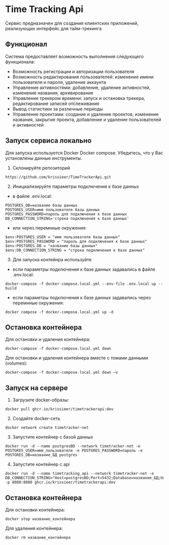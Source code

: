# Time Tracking Api
Сервис предназначен для создания клиентских приложений, реализующих интерфейс для тайм-трекинга

## Функционал

Система предоставляет возможность выполнения следующего функционала:
- Возможность регистрации и авторизации пользователя
- Возможность редактирования пользователей: изменение имени пользователя и пароля, удаление аккаунта
- Управление активностями: добавление, удаление активностей, изменение названия, архивирование
- Управление трекером времени: запуск и остановка трекера, редактирование записей отслеживания
- Вывод статистики за различные периоды
- Управление проектами: создание и удаление проектов, изменение названия, закрытие проекта, добавление и удаление пользователей и активностей

## Запуск сервиса локально
Для запуска используется Docker Docker compose. Убедитесь, что у Вас установлены данные инструменты.
1.  Склонируйте репозиторий
```
https://github.com/krissieer/TimeTrackerApi.git
```
2. Инициализируйте параметры подключения к базе данных
*  в файле .env.local:
```
POSTGRES_DB=название базы данных
POSTGRES_USER=имя пользователя базы данных
POSTGRES_PASSWORD=пароль для подключения к базе данных
DB_CONNECTION_STRING='строка подключения к базе данных'
```
* или через перемнные окружения:
```
$env:POSTGRES_USER = "имя пользователя базы данных"
$env:POSTGRES_PASSWORD = "пароль для подключения к базе данных"
$env:POSTGRES_DB = "название базы данных"
$env:DB_CONNECTION_STRING = "строка подключения к базе данных"
```
3. Для запуска контейнра используйте
* если параметры подключения к базе данных задавались в файле .env.local:
```
docker-compose -f docker-compose.local.yml --env-file .env.local up --build

```
* если параметры подключения к базе данных задавались через перемнные окружения:
```
docker compose -f docker-compose.local.yml up -d

```

## Остановка контейнера
Для остановки и удаления контейнера:
```
docker-compose -f docker-compose.local.yml down

```
Для остановки и удаления контейнера вместе с томами данными (volumes):
```
docker-compose -f docker-compose.local.yml down –v

```
## Запуск на сервере
1. Загрузите docker-образы:
```
docker pull ghcr.io/krissieer/timetrackerapi:dev

```
2. Создайте docker-сеть
```
docker network create timetracker-net

```
3. Запустите контейнер с базой данных
```
docker run -d --name postgresBD --network timetracker-net -e POSTGRES_USER=имя_пользователя -e POSTGRES_PASSWORD=пароль -e POSTGRES_DB=название_БД postgres

```
4. Запустите контейнер с api
```
docker run -d --name timetracking_api --network timetracker-net -e DB_CONNECTION_STRING="Host=postgresBD;Port=5432;Database=название_БД;Username=имя_пользователя;Password=пароль" -p 8080:8080 ghcr.io/krissieer/timetrackerapi:dev

```

## Остановка контейнера
Для остановки контейнера:
```
docker stop название_контейнера

```
Для удаления контейнера:
```
docker rm название_контейнера 

```
